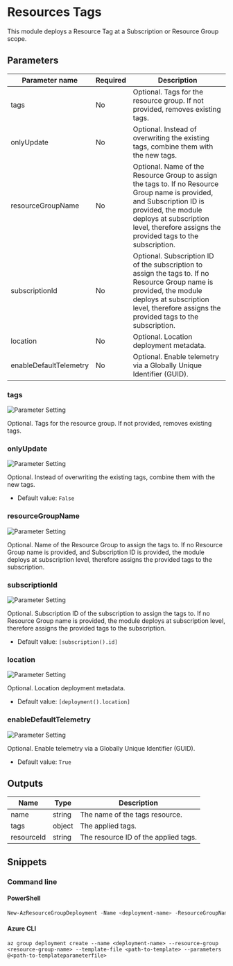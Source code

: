 # Resources Tags

This module deploys a Resource Tag at a Subscription or Resource Group scope.

## Parameters

Parameter name | Required | Description
-------------- | -------- | -----------
tags           | No       | Optional. Tags for the resource group. If not provided, removes existing tags.
onlyUpdate     | No       | Optional. Instead of overwriting the existing tags, combine them with the new tags.
resourceGroupName | No       | Optional. Name of the Resource Group to assign the tags to. If no Resource Group name is provided, and Subscription ID is provided, the module deploys at subscription level, therefore assigns the provided tags to the subscription.
subscriptionId | No       | Optional. Subscription ID of the subscription to assign the tags to. If no Resource Group name is provided, the module deploys at subscription level, therefore assigns the provided tags to the subscription.
location       | No       | Optional. Location deployment metadata.
enableDefaultTelemetry | No       | Optional. Enable telemetry via a Globally Unique Identifier (GUID).

### tags

![Parameter Setting](https://img.shields.io/badge/parameter-optional-green?style=flat-square)

Optional. Tags for the resource group. If not provided, removes existing tags.

### onlyUpdate

![Parameter Setting](https://img.shields.io/badge/parameter-optional-green?style=flat-square)

Optional. Instead of overwriting the existing tags, combine them with the new tags.

- Default value: `False`

### resourceGroupName

![Parameter Setting](https://img.shields.io/badge/parameter-optional-green?style=flat-square)

Optional. Name of the Resource Group to assign the tags to. If no Resource Group name is provided, and Subscription ID is provided, the module deploys at subscription level, therefore assigns the provided tags to the subscription.

### subscriptionId

![Parameter Setting](https://img.shields.io/badge/parameter-optional-green?style=flat-square)

Optional. Subscription ID of the subscription to assign the tags to. If no Resource Group name is provided, the module deploys at subscription level, therefore assigns the provided tags to the subscription.

- Default value: `[subscription().id]`

### location

![Parameter Setting](https://img.shields.io/badge/parameter-optional-green?style=flat-square)

Optional. Location deployment metadata.

- Default value: `[deployment().location]`

### enableDefaultTelemetry

![Parameter Setting](https://img.shields.io/badge/parameter-optional-green?style=flat-square)

Optional. Enable telemetry via a Globally Unique Identifier (GUID).

- Default value: `True`

## Outputs

Name | Type | Description
---- | ---- | -----------
name | string | The name of the tags resource.
tags | object | The applied tags.
resourceId | string | The resource ID of the applied tags.

## Snippets

### Command line

#### PowerShell

```powershell
New-AzResourceGroupDeployment -Name <deployment-name> -ResourceGroupName <resource-group-name> -TemplateFile <path-to-template> -TemplateParameterFile <path-to-templateparameter>
```

#### Azure CLI

```text
az group deployment create --name <deployment-name> --resource-group <resource-group-name> --template-file <path-to-template> --parameters @<path-to-templateparameterfile>
```
